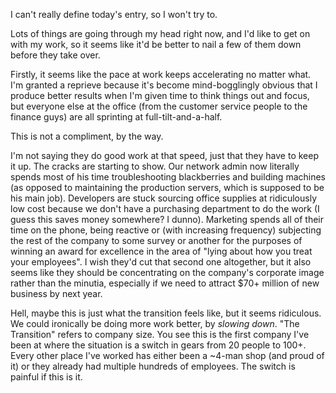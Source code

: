 I can't really define today's entry, so I won't try to.

Lots of things are going through my head right now, and I'd like to get on with my work, so it seems like it'd be better to nail a few of them down before they take over.

Firstly, it seems like the pace at work keeps accelerating no matter what. I'm granted a reprieve because it's become mind-bogglingly obvious that I produce better results when I'm given time to think things out and focus, but everyone else at the office (from the customer service people to the finance guys) are all sprinting at full-tilt-and-a-half.

This is not a compliment, by the way.

I'm not saying they do good work at that speed, just that they have to keep it up. The cracks are starting to show. Our network admin now literally spends most of his time troubleshooting blackberries and building machines (as opposed to maintaining the production servers, which is supposed to be his main job). Developers are stuck sourcing office supplies at ridiculously low cost because we don't have a purchasing department to do the work (I guess this saves money somewhere? I dunno). Marketing spends all of their time on the phone, being reactive or (with increasing frequency) subjecting the rest of the company to some survey or another for the purposes of winning an award for excellence in the area of "lying about how you treat your employees". I wish they'd cut that second one altogether, but it also seems like they should be concentrating on the company's corporate image rather than the minutia, especially if we need to attract $70+ million of new business by next year.

Hell, maybe this is just what the transition feels like, but it seems ridiculous. We could ironically be doing more work better, by *slowing down*. "The Transition" refers to company size. You see this is the first company I've been at where the situation is a switch in gears from 20 people to 100+. Every other place I've worked has either been a ~4-man shop (and proud of it) or they already had multiple hundreds of employees. The switch is painful if this is it.
